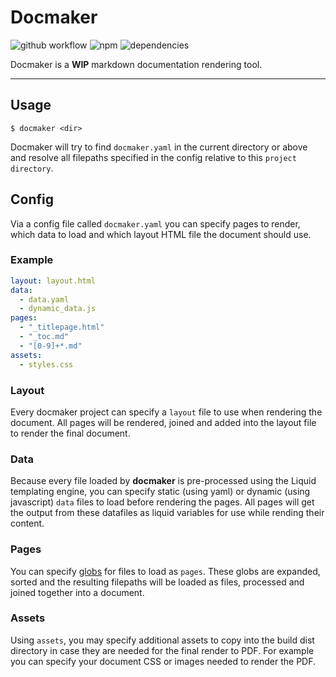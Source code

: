 # Docmaker

![github workflow](https://img.shields.io/github/workflow/status/BlameButton/docmaker/Run%20tests/master)
![npm](https://img.shields.io/npm/v/@blamebutton/docmaker?style=flat-square)
![dependencies](https://img.shields.io/librariesio/release/npm/@blamebutton/docmaker?style=flat-square)

Docmaker is a **WIP** markdown documentation rendering tool.

---

## Usage

`$ docmaker <dir>`

Docmaker will try to find `docmaker.yaml` in the current directory or above and resolve all filepaths specified in the config relative to this `project directory`.

## Config

Via a config file called `docmaker.yaml` you can specify pages to render, which data to load and which layout HTML file the document should use.

### Example

```yaml
layout: layout.html
data:
  - data.yaml
  - dynamic_data.js
pages:
  - "_titlepage.html"
  - "_toc.md"
  - "[0-9]+*.md"
assets:
  - styles.css
```

### Layout

Every docmaker project can specify a `layout` file to use when rendering the document. All pages will be rendered, joined and added into the layout file to render the final document.

### Data

Because every file loaded by **docmaker** is pre-processed using the Liquid templating engine, you can specify static (using yaml) or dynamic (using javascript) `data` files to load before rendering the pages. All pages will get the output from these datafiles as liquid variables for use while rending their content.

### Pages

You can specify [globs](<https://en.wikipedia.org/wiki/Glob_(programming)>) for files to load as `pages`. These globs are expanded, sorted and the resulting filepaths will be loaded as files, processed and joined together into a document.

### Assets

Using `assets`, you may specify additional assets to copy into the build dist directory in case they are needed for the final render to PDF. For example you can specify your document CSS or images needed to render the PDF.

